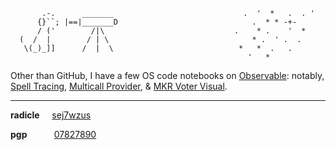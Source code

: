 ```
       .-.      _______                             .  '  *   .  . '
      {}``; |==|_______D                              .  * * -+-  
      / ('        /|\                             .    * .    '  *
  (  /  |        / | \                                * .  ' .  . 
   \(_)_]]      /  |  \                            *   *  .   .
                                                     '   *
```



Other than GitHub, I have a few OS code notebooks on [Observable](https://observablehq.com/@jparklev?tab=notebooks): notably, [Spell Tracing](https://observablehq.com/@jparklev/maker-spell-tracing), [Multicall Provider](https://observablehq.com/@jparklev/multicall-provider), & [MKR Voter Visual](https://observablehq.com/@jparklev/mkr-voter-visualization).



---

     
**radicle** &nbsp; &nbsp; [sej7wzus](https://github.com/jparklev/jparklev/files/6912216/radicle.txt)

**pgp** &nbsp; &nbsp; &nbsp; &nbsp; &nbsp; [07827890](https://github.com/jparklev/jparklev/files/6912194/jparklev.txt)

